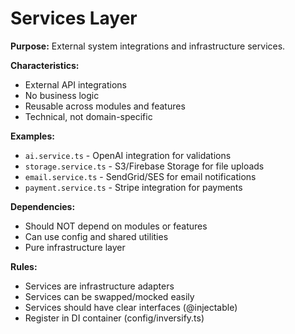 # Services Layer

**Purpose:** External system integrations and infrastructure services.

**Characteristics:**

- External API integrations
- No business logic
- Reusable across modules and features
- Technical, not domain-specific

**Examples:**

- `ai.service.ts` - OpenAI integration for validations
- `storage.service.ts` - S3/Firebase Storage for file uploads
- `email.service.ts` - SendGrid/SES for email notifications
- `payment.service.ts` - Stripe integration for payments

**Dependencies:**

- Should NOT depend on modules or features
- Can use config and shared utilities
- Pure infrastructure layer

**Rules:**

- Services are infrastructure adapters
- Services can be swapped/mocked easily
- Services should have clear interfaces (@injectable)
- Register in DI container (config/inversify.ts)

